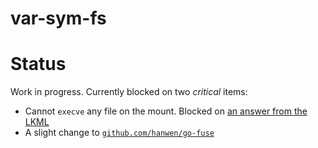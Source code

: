 # var-sym-fs

# Status

Work in progress. Currently blocked on two *critical* items:

* Cannot `execve` any file on the mount. Blocked on [an answer from the LKML](https://lkml.org/lkml/2014/3/17/492)
* A slight change to [`github.com/hanwen/go-fuse`](https://github.com/hanwen/go-fuse/pull/21)
